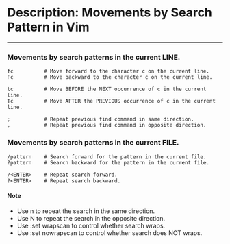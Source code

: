 # Description: Movements by Search Pattern in Vim
-------------------------------------------------

### Movements by search patterns in the current LINE.
```
fc          # Move forward to the character c on the current line.
Fc          # Move backward to the character c on the current line.

tc          # Move BEFORE the NEXT occurrence of c in the current line.
Tc          # Move AFTER the PREVIOUS occurrence of c in the current line.

;           # Repeat previous find command in same direction.
,           # Repeat previous find command in opposite direction.
```

### Movements by search patterns in the current FILE.
```
/pattern    # Search forward for the pattern in the current file.
?pattern    # Search backward for the pattern in the current file.

/<ENTER>    # Repeat search forward.
?<ENTER>    # Repeat search backward.
```
#### Note
- Use n to repeat the search in the same direction.
- Use N to repeat the search in the opposite direction.
- Use :set wrapscan to control whether search wraps.
- Use :set nowrapscan to control whether search does NOT wraps.
